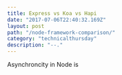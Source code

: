```yaml
---
title: Express vs Koa vs Hapi
date: "2017-07-06T22:40:32.169Z"
layout: post
path: "/node-framework-comparison/"
category: "technicalthursday"
description: "--."
---
```


Asynchroncity in Node is 